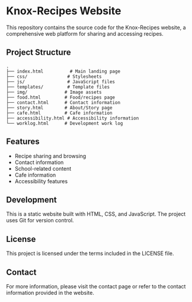 # Knox-Recipes Website

This repository contains the source code for the Knox-Recipes website, a comprehensive web platform for sharing and accessing recipes.

## Project Structure

```
.
├── index.html          # Main landing page
├── css/               # Stylesheets
├── js/                # JavaScript files
├── templates/         # Template files
├── img/              # Image assets
├── food.html         # Food/recipes page
├── contact.html      # Contact information
├── story.html        # About/Story page
├── cafe.html         # Cafe information
├── accessibility.html # Accessibility information
└── worklog.html      # Development work log
```

## Features

- Recipe sharing and browsing
- Contact information
- School-related content
- Cafe information
- Accessibility features

## Development

This is a static website built with HTML, CSS, and JavaScript. The project uses Git for version control.

## License

This project is licensed under the terms included in the LICENSE file.

## Contact

For more information, please visit the contact page or refer to the contact information provided in the website. 